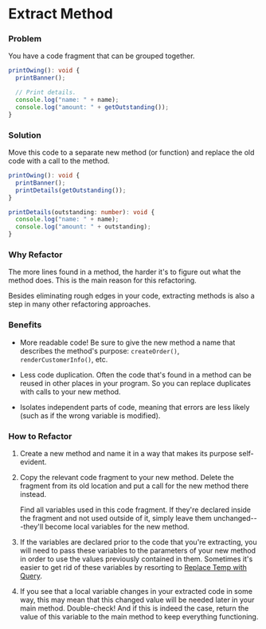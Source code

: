 # Extract Method

### Problem

You have a code fragment that can be grouped together.

```ts
printOwing(): void {
  printBanner();

  // Print details.
  console.log("name: " + name);
  console.log("amount: " + getOutstanding());
}
```

### Solution

Move this code to a separate new method (or function) and replace the old code with a call to the method.

```ts
printOwing(): void {
  printBanner();
  printDetails(getOutstanding());
}

printDetails(outstanding: number): void {
  console.log("name: " + name);
  console.log("amount: " + outstanding);
}
```

### Why Refactor

The more lines found in a method, the harder it's to figure out what the method does. This is the main reason for this refactoring.

Besides eliminating rough edges in your code, extracting methods is also a step in many other refactoring approaches.

### Benefits

- More readable code! Be sure to give the new method a name that describes the method's purpose: `createOrder()`, `renderCustomerInfo()`, etc.

- Less code duplication. Often the code that's found in a method can be reused in other places in your program. So you can replace duplicates with calls to your new method.

- Isolates independent parts of code, meaning that errors are less likely (such as if the wrong variable is modified).

### How to Refactor

1. Create a new method and name it in a way that makes its purpose self-evident.

2. Copy the relevant code fragment to your new method. Delete the fragment from its old location and put a call for the new method there instead.

    Find all variables used in this code fragment. If they're declared inside the fragment and not used outside of it, simply leave them unchanged---they'll become local variables for the new method.

3. If the variables are declared prior to the code that you're
    extracting, you will need to pass these variables to the parameters of your new method in order to use the values previously contained in them. Sometimes it's easier to get rid of these variables by resorting to [Replace Temp with Query](/replace-temp-with-query).

4. If you see that a local variable changes in your extracted code in some way, this may mean that this changed value will be needed later in your main method. Double-check! And if this is indeed the case, return the value of this variable to the main method to keep everything functioning.
